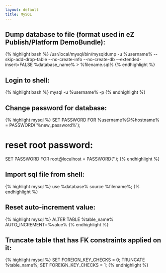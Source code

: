 ```yaml
---
layout: default
title: MySQL
---
```


## Dump database to file (format used in eZ Publish/Platform DemoBundle): ##

{% highlight bash %}
/usr/local/mysql/bin/mysqldump -u %username% --skip-add-drop-table --no-create-info --no-create-db --extended-insert=FALSE %database_name% > %filename.sql%
{% endhighlight %}

## Login to shell: ##

{% highlight bash %}
mysql -u %username% -p
{% endhighlight %}

## Change password for database: ##

{% highlight mysql %}
SET PASSWORD FOR %username%@%hostname% = PASSWORD('%new_password%');

# reset root password:

SET PASSWORD FOR root@localhost = PASSWORD('');
{% endhighlight %}


## Import sql file from shell: ##

{% highlight mysql %}
use %database%
source %filename%;
{% endhighlight %}

## Reset auto-increment value: ##

{% highlight mysql %}
ALTER TABLE %table_name% AUTO_INCREMENT=%value%
{% endhighlight %}

## Truncate table that has FK constraints applied on it: ##

{% highlight mysql %}
SET FOREIGN_KEY_CHECKS = 0;
TRUNCATE %table_name%;
SET FOREIGN_KEY_CHECKS = 1;
{% endhighlight %}
